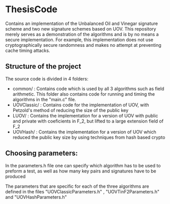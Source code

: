 # ThesisCode

Contains an implementation of the Unbalanced Oil and Vinegar signature scheme and two new signature schemes based on UOV. This repository merely serves as a demonstration of the algorithms and is by no means a secure implementation. For example, this implementation does not use cryptographically secure randomness and makes no attempt at preventing cache timing attacks.

## Structure of the project

The source code is divided in 4 folders: 

- common/ : Contains code which is used by all 3 algorithms such as field arithmetic. This folder also contains code for running and timing the algorithms in the "main.c" file.
- UOVClassic/ : Contains code for the implementation of UOV, with Petzold's method of reducing the size of the public key
- LUOV/ : Contains the implementation for a version of UOV with public and private with coeficients in F_2, but lifted to a large extension field of F_2
- UOVHash/ : Contains the implementation for a version of UOV which reduced the public key size by using techniques from hash based crypto

## Choosing parameters:

In the parameters.h file one can specify which algorithm has to be used to preform a test, as well as how many key pairs and signatures have to be produced

The parameters that are specific for each of the three algorithms are defined in the files "UOVClassicParameters.h" , "UOVTinF2Parameters.h" and "UOVHashParameters.h"
